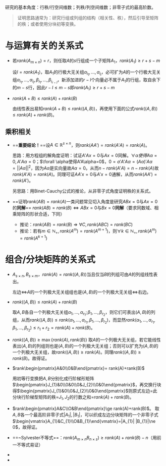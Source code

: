 研究的基本角度：行秩/行空间维数；列秩/列空间维数；非零子式的最高阶数。

>证明思路通常为：研究行组或列组的结构（相关性、秩），然后引导至矩阵的秩；或者使用分块初等变换。

# 与运算有关的关系式
- 若$rank(A_{m\times n})=r$，则任取$A$的$s$行组成一个子矩阵$A_{1}$，$rank(A_{1})\ge r+s-m$
  
  设$l=rank(A_{1})$，取$A_{1}$的行极大无关组$\alpha_{i_1},\dots,\alpha_{{i_{l}}}$，必可扩为$A$的一个行极大无关组$\alpha_{i_{1}},\dots,\alpha_{i_{l}},\beta_{i_{1}},\dots,\beta_{{i_{r-l}}}$，新添加进的$r-l$个向量必不属于$A_{1}$的行组，取自余下的$m-s$行，因此$r-l\le m-s$即$rank(A_{1})\ge r+s-m$
  
- $rank(A+B)\le rank(A)+rank(B)$
  
  由线性表出易知$rank(A+B)\le rank((A,B))$，再使用下面的公式$rank((A,B))\le rank(A)+rank(B)$。

## 乘积相关
- ==**重要结论！**==设$A\in \mathbb{R}^{s\times n}$，则$rank(A A')=rank(A'A)=rank(A)$。
  
  思路：用方程组的解角度证明：试证$A'Ax=0$与$Ax=0$同解。$\forall \alpha 使得 A\alpha=0, A'A\alpha=0$；$\forall \alpha使得A'A\alpha=0$，$0=a'A'A\alpha=(A\alpha)'A\alpha=||A\alpha| |^2$，因为$A\alpha$是实向量故$A\alpha=0$。从而$n-rank(A'A)=n-rank(A)$故$rank(A'A)=rank(A)$。同理可证$AA'x=0$与$A'x=0$通解，从而$rank(AA')=rank(A')$。
  
  另思路：用Binet-Cauchy公式的推论，从非零子式角度证明秩的关系式。
- ==证明$rank(AB)=rank(A)$一类问题常见切入角度是研究$ABx=0$与$Ax=0$的**同解**==
  $rank(AB)=rank(B)\iff ABx=0$与$Bx=0$**同解**（要求同数域、相乘矩阵的形状合适，下同）
	- 推论：$rank(AB)=rank(B)\Rightarrow \forall C,rank(ABC)=rank(BC)$
	- 推论：若有$m\in \mathbb{N}_{+},rank(A^m)=rank(A^{m+1})$，则$\forall k\in \mathbb{N}_{+},rank(A^m)=rank(A^{k+1})$
# 组合/分块矩阵的关系式

- $A_{s\times n},B_{s\times m}$，$rank(A)=rank((A,B))$当且仅当$B$的列组可由$A$的列组线性表出。
  
  左边$\iff$$A$的一个列极大无关组组也是$(A,B)$的一个列极大无关组$\iff$右边。
  
- $rank((A,B))\le rank(A)+rank(B)$
  
  取$A,B$各自一个列极大无关组$\alpha_{1},\dots,\alpha_{r_{1}};\beta_{1},\dots,\beta_{r_{2}}$，则它们可表出$(A,B)$的列组，从而$rank((A,B))\le rank(\alpha_{1},\dots,\alpha_{r_{1}},\beta_{1},\dots,\beta_{r_{2}})$，而显然$rank(\alpha_{1},\dots,\alpha_{r_{1}},\beta_{1},\dots,\beta_{r_{2}})\le r_{1}+r_{2}=rank(A)+rank(B)$。
  
- $rank((A,B))\ge \max\{ rank(A),rank(B) \}$
  取$A$的一个列极大无关组，若它能线性表出$(A,B)$的列组则也是$(A,B)$的一个列极大无关组；否则可以扩充为$(A,B)$的一个列极大无关组，故$rank((A,B))\ge rank(A)$。同理$rank((A,B))\ge rank(B)$。故得证。
  
- $rank\begin{pmatrix}A&0\\0&B\end{pmatrix}= rank(A)+rank(B)$
  
  用初等行变换把$A,B$分别化成行阶梯形矩阵$\begin{pmatrix}J_{1}&0\\0&0\\0&J_{2}\\0&0\end{pmatrix}$，再交换行块得$\begin{pmatrix}J_{1}&0\\0&J_{2}\\0&0\end{pmatrix}$则原式左边=此分块行阶梯型矩阵的秩=$J_{1},J_{2}$的行数之和=$rank(A)+rank(B)$。
- $rank\begin{pmatrix}A&C\\O&B\end{pmatrix}\ge rank(A)+rank(B)$。
  取$A,B$各一个最高阶非零子式$|A_{1}|,|B_{1}|$，可以织成左边分块矩阵的一个非零子式$\begin{vmatrix}A_{1}&C_{1}\\O&B_{1}\end{vmatrix}=|A_{1}| |B_{1}|\ne 0$，故得证。
- ==~Sylvester不等式==：$rank(A_{m\times n}B_{n\times s})\geq rank(A)+rank(B)-n$（用前一不等式易证）
- 
- 